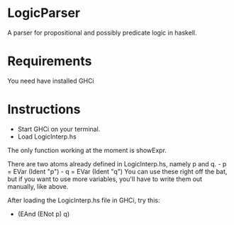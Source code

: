 # LogicParser
A parser for propositional and possibly predicate logic in haskell.

# Requirements
You need have installed GHCi

# Instructions
- Start GHCi on your terminal.
- Load LogicInterp.hs

The only function working at the moment is showExpr.

There are two atoms already defined in LogicInterp.hs, namely p and q.
      - p = EVar (Ident "p")
      - q = EVar (Ident "q")
You can use these right off the bat, but if you want to use more variables,
you'll have to write them out manually, like above.

After loading the LogicInterp.hs file in GHCi, try this:
- (EAnd (ENot p) q)